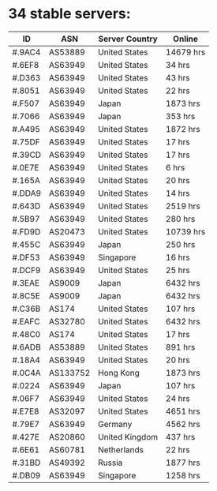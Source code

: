 # 34 stable servers:

| ID | ASN | Server Country | Online |
| ------ | ------ | ------ | ------ |
| #.9AC4 | AS53889 | United States | 14679 hrs |
| #.6EF8 | AS63949 | United States | 34 hrs |
| #.D363 | AS63949 | United States | 43 hrs |
| #.8051 | AS63949 | United States | 22 hrs |
| #.F507 | AS63949 | Japan | 1873 hrs |
| #.7066 | AS63949 | Japan | 353 hrs |
| #.A495 | AS63949 | United States | 1872 hrs |
| #.75DF | AS63949 | United States | 17 hrs |
| #.39CD | AS63949 | United States | 17 hrs |
| #.0E7E | AS63949 | United States | 6 hrs |
| #.165A | AS63949 | United States | 20 hrs |
| #.DDA9 | AS63949 | United States | 14 hrs |
| #.643D | AS63949 | United States | 2519 hrs |
| #.5B97 | AS63949 | United States | 280 hrs |
| #.FD9D | AS20473 | United States | 10739 hrs |
| #.455C | AS63949 | Japan | 250 hrs |
| #.DF53 | AS63949 | Singapore | 16 hrs |
| #.DCF9 | AS63949 | United States | 25 hrs |
| #.3EAE | AS9009 | Japan | 6432 hrs |
| #.8C5E | AS9009 | Japan | 6432 hrs |
| #.C36B | AS174 | United States | 107 hrs |
| #.EAFC | AS32780 | United States | 6432 hrs |
| #.48C0 | AS174 | United States | 17 hrs |
| #.6ADB | AS53889 | United States | 891 hrs |
| #.18A4 | AS63949 | United States | 20 hrs |
| #.0C4A | AS133752 | Hong Kong | 1873 hrs |
| #.0224 | AS63949 | Japan | 107 hrs |
| #.06F7 | AS63949 | United States | 24 hrs |
| #.E7E8 | AS32097 | United States | 4651 hrs |
| #.79E7 | AS63949 | Germany | 4562 hrs |
| #.427E | AS20860 | United Kingdom | 437 hrs |
| #.6E61 | AS60781 | Netherlands | 22 hrs |
| #.31BD | AS49392 | Russia | 1877 hrs |
| #.DB09 | AS63949 | Singapore | 1258 hrs |

